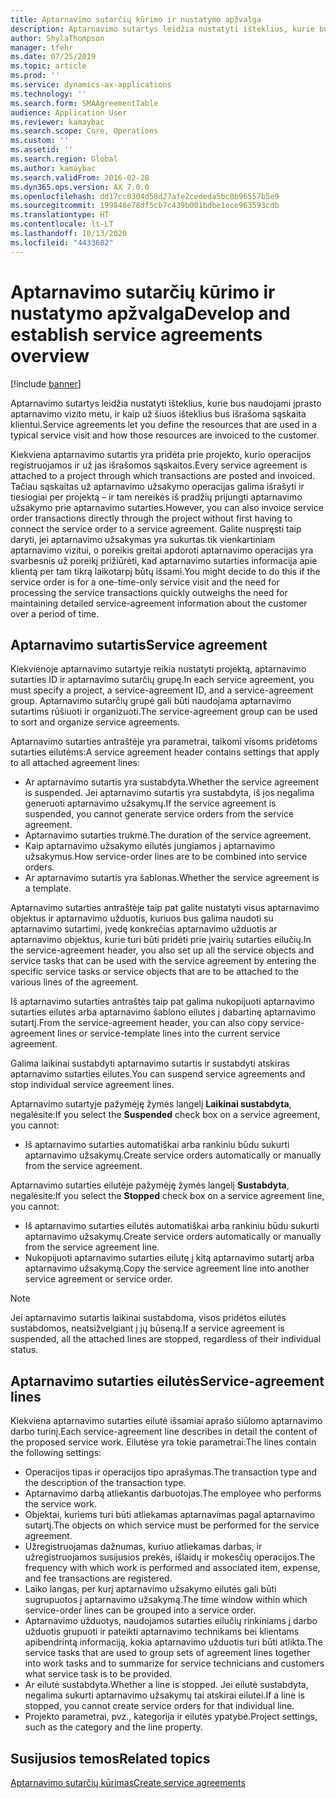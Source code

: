 ```yaml
---
title: Aptarnavimo sutarčių kūrimo ir nustatymo apžvalga
description: Aptarnavimo sutartys leidžia nustatyti išteklius, kurie bus naudojami įprasto aptarnavimo vizito metu, ir kaip už šiuos išteklius bus išrašoma sąskaita klientui.
author: ShylaThompson
manager: tfehr
ms.date: 07/25/2019
ms.topic: article
ms.prod: ''
ms.service: dynamics-ax-applications
ms.technology: ''
ms.search.form: SMAAgreementTable
audience: Application User
ms.reviewer: kamaybac
ms.search.scope: Core, Operations
ms.custom: ''
ms.assetid: ''
ms.search.region: Global
ms.author: kamaybac
ms.search.validFrom: 2016-02-28
ms.dyn365.ops.version: AX 7.0.0
ms.openlocfilehash: dd17cc0304d58d27afe2cededa5bc0b96557b5e9
ms.sourcegitcommit: 199848e78df5cb7c439b001bdbe1ece963593cdb
ms.translationtype: HT
ms.contentlocale: lt-LT
ms.lasthandoff: 10/13/2020
ms.locfileid: "4433682"
---
```

# <a name="develop-and-establish-service-agreements-overview"></a><span data-ttu-id="7fc18-103">Aptarnavimo sutarčių kūrimo ir nustatymo apžvalga</span><span class="sxs-lookup"><span data-stu-id="7fc18-103">Develop and establish service agreements overview</span></span>

[!include [banner](../includes/banner.md)]

<span data-ttu-id="7fc18-104">Aptarnavimo sutartys leidžia nustatyti išteklius, kurie bus naudojami įprasto aptarnavimo vizito metu, ir kaip už šiuos išteklius bus išrašoma sąskaita klientui.</span><span class="sxs-lookup"><span data-stu-id="7fc18-104">Service agreements let you define the resources that are used in a typical service visit and how those resources are invoiced to the customer.</span></span>

<span data-ttu-id="7fc18-105">Kiekviena aptarnavimo sutartis yra pridėta prie projekto, kurio operacijos registruojamos ir už jas išrašomos sąskaitos.</span><span class="sxs-lookup"><span data-stu-id="7fc18-105">Every service agreement is attached to a project through which transactions are posted and invoiced.</span></span> <span data-ttu-id="7fc18-106">Tačiau sąskaitas už aptarnavimo užsakymo operacijas galima išrašyti ir tiesiogiai per projektą – ir tam nereikės iš pradžių prijungti aptarnavimo užsakymo prie aptarnavimo sutarties.</span><span class="sxs-lookup"><span data-stu-id="7fc18-106">However, you can also invoice service order transactions directly through the project without first having to connect the service order to a service agreement.</span></span> <span data-ttu-id="7fc18-107">Galite nuspręsti taip daryti, jei aptarnavimo užsakymas yra sukurtas tik vienkartiniam aptarnavimo vizitui, o poreikis greitai apdoroti aptarnavimo operacijas yra svarbesnis už poreikį prižiūrėti, kad aptarnavimo sutarties informacija apie klientą per tam tikrą laikotarpį būtų išsami.</span><span class="sxs-lookup"><span data-stu-id="7fc18-107">You might decide to do this if the service order is for a one-time-only service visit and the need for processing the service transactions quickly outweighs the need for maintaining detailed service-agreement information about the customer over a period of time.</span></span>

## <a name="service-agreement"></a><span data-ttu-id="7fc18-108">Aptarnavimo sutartis</span><span class="sxs-lookup"><span data-stu-id="7fc18-108">Service agreement</span></span>

<span data-ttu-id="7fc18-109">Kiekvienoje aptarnavimo sutartyje reikia nustatyti projektą, aptarnavimo sutarties ID ir aptarnavimo sutarčių grupę.</span><span class="sxs-lookup"><span data-stu-id="7fc18-109">In each service agreement, you must specify a project, a service-agreement ID, and a service-agreement group.</span></span> <span data-ttu-id="7fc18-110">Aptarnavimo sutarčių grupė gali būti naudojama aptarnavimo sutartims rūšiuoti ir organizuoti.</span><span class="sxs-lookup"><span data-stu-id="7fc18-110">The service-agreement group can be used to sort and organize service agreements.</span></span>

<span data-ttu-id="7fc18-111">Aptarnavimo sutarties antraštėje yra parametrai, taikomi visoms pridėtoms sutarties eilutėms:</span><span class="sxs-lookup"><span data-stu-id="7fc18-111">A service agreement header contains settings that apply to all attached agreement lines:</span></span>

-  <span data-ttu-id="7fc18-112">Ar aptarnavimo sutartis yra sustabdyta.</span><span class="sxs-lookup"><span data-stu-id="7fc18-112">Whether the service agreement is suspended.</span></span> <span data-ttu-id="7fc18-113">Jei aptarnavimo sutartis yra sustabdyta, iš jos negalima generuoti aptarnavimo užsakymų.</span><span class="sxs-lookup"><span data-stu-id="7fc18-113">If the service agreement is suspended, you cannot generate service orders from the service agreement.</span></span>
-  <span data-ttu-id="7fc18-114">Aptarnavimo sutarties trukmė.</span><span class="sxs-lookup"><span data-stu-id="7fc18-114">The duration of the service agreement.</span></span>
-  <span data-ttu-id="7fc18-115">Kaip aptarnavimo užsakymo eilutės jungiamos į aptarnavimo užsakymus.</span><span class="sxs-lookup"><span data-stu-id="7fc18-115">How service-order lines are to be combined into service orders.</span></span>
-  <span data-ttu-id="7fc18-116">Ar aptarnavimo sutartis yra šablonas.</span><span class="sxs-lookup"><span data-stu-id="7fc18-116">Whether the service agreement is a template.</span></span>

<span data-ttu-id="7fc18-117">Aptarnavimo sutarties antraštėje taip pat galite nustatyti visus aptarnavimo objektus ir aptarnavimo užduotis, kuriuos bus galima naudoti su aptarnavimo sutartimi, įvedę konkrečias aptarnavimo užduotis ar aptarnavimo objektus, kurie turi būti pridėti prie įvairių sutarties eilučių.</span><span class="sxs-lookup"><span data-stu-id="7fc18-117">In the service-agreement header, you also set up all the service objects and service tasks that can be used with the service agreement by entering the specific service tasks or service objects that are to be attached to the various lines of the agreement.</span></span>

<span data-ttu-id="7fc18-118">Iš aptarnavimo sutarties antraštės taip pat galima nukopijuoti aptarnavimo sutarties eilutes arba aptarnavimo šablono eilutes į dabartinę aptarnavimo sutartį.</span><span class="sxs-lookup"><span data-stu-id="7fc18-118">From the service-agreement header, you can also copy service-agreement lines or service-template lines into the current service agreement.</span></span>

<span data-ttu-id="7fc18-119">Galima laikinai sustabdyti aptarnavimo sutartis ir sustabdyti atskiras aptarnavimo sutarties eilutes.</span><span class="sxs-lookup"><span data-stu-id="7fc18-119">You can suspend service agreements and stop individual service agreement lines.</span></span>

<span data-ttu-id="7fc18-120">Aptarnavimo sutartyje pažymėję žymės langelį **Laikinai sustabdyta**, negalėsite:</span><span class="sxs-lookup"><span data-stu-id="7fc18-120">If you select the **Suspended** check box on a service agreement, you cannot:</span></span>

-    <span data-ttu-id="7fc18-121">Iš aptarnavimo sutarties automatiškai arba rankiniu būdu sukurti aptarnavimo užsakymų.</span><span class="sxs-lookup"><span data-stu-id="7fc18-121">Create service orders automatically or manually from the service agreement.</span></span>

<span data-ttu-id="7fc18-122">Aptarnavimo sutarties eilutėje pažymėję žymės langelį **Sustabdyta**, negalėsite:</span><span class="sxs-lookup"><span data-stu-id="7fc18-122">If you select the **Stopped** check box on a service agreement line, you cannot:</span></span>

-    <span data-ttu-id="7fc18-123">Iš aptarnavimo sutarties eilutės automatiškai arba rankiniu būdu sukurti aptarnavimo užsakymų.</span><span class="sxs-lookup"><span data-stu-id="7fc18-123">Create service orders automatically or manually from the service agreement line.</span></span>
-    <span data-ttu-id="7fc18-124">Nukopijuoti aptarnavimo sutarties eilutę į kitą aptarnavimo sutartį arba aptarnavimo užsakymą.</span><span class="sxs-lookup"><span data-stu-id="7fc18-124">Copy the service agreement line into another service agreement or service order.</span></span>


> [!NOTE]
> <span data-ttu-id="7fc18-125">Jei aptarnavimo sutartis laikinai sustabdoma, visos pridėtos eilutės sustabdomos, neatsižvelgiant į jų būseną.</span><span class="sxs-lookup"><span data-stu-id="7fc18-125">If a service agreement is suspended, all the attached lines are stopped, regardless of their individual status.</span></span>

## <a name="service-agreement-lines"></a><span data-ttu-id="7fc18-126">Aptarnavimo sutarties eilutės</span><span class="sxs-lookup"><span data-stu-id="7fc18-126">Service-agreement lines</span></span>

<span data-ttu-id="7fc18-127">Kiekviena aptarnavimo sutarties eilutė išsamiai aprašo siūlomo aptarnavimo darbo turinį.</span><span class="sxs-lookup"><span data-stu-id="7fc18-127">Each service-agreement line describes in detail the content of the proposed service work.</span></span> <span data-ttu-id="7fc18-128">Eilutėse yra tokie parametrai:</span><span class="sxs-lookup"><span data-stu-id="7fc18-128">The lines contain the following settings:</span></span>

-  <span data-ttu-id="7fc18-129">Operacijos tipas ir operacijos tipo aprašymas.</span><span class="sxs-lookup"><span data-stu-id="7fc18-129">The transaction type and the description of the transaction type.</span></span>
-  <span data-ttu-id="7fc18-130">Aptarnavimo darbą atliekantis darbuotojas.</span><span class="sxs-lookup"><span data-stu-id="7fc18-130">The employee who performs the service work.</span></span>
-  <span data-ttu-id="7fc18-131">Objektai, kuriems turi būti atliekamas aptarnavimas pagal aptarnavimo sutartį.</span><span class="sxs-lookup"><span data-stu-id="7fc18-131">The objects on which service must be performed for the service agreement.</span></span>
-  <span data-ttu-id="7fc18-132">Užregistruojamas dažnumas, kuriuo atliekamas darbas, ir užregistruojamos susijusios prekės, išlaidų ir mokesčių operacijos.</span><span class="sxs-lookup"><span data-stu-id="7fc18-132">The frequency with which work is performed and associated item, expense, and fee transactions are registered.</span></span>
-  <span data-ttu-id="7fc18-133">Laiko langas, per kurį aptarnavimo užsakymo eilutės gali būti sugrupuotos į aptarnavimo užsakymą.</span><span class="sxs-lookup"><span data-stu-id="7fc18-133">The time window within which service-order lines can be grouped into a service order.</span></span>
-  <span data-ttu-id="7fc18-134">Aptarnavimo užduotys, naudojamos sutarties eilučių rinkiniams į darbo užduotis grupuoti ir pateikti aptarnavimo technikams bei klientams apibendrintą informaciją, kokia aptarnavimo užduotis turi būti atlikta.</span><span class="sxs-lookup"><span data-stu-id="7fc18-134">The service tasks that are used to group sets of agreement lines together into work tasks and to summarize for service technicians and customers what service task is to be provided.</span></span>
-  <span data-ttu-id="7fc18-135">Ar eilutė sustabdyta.</span><span class="sxs-lookup"><span data-stu-id="7fc18-135">Whether a line is stopped.</span></span> <span data-ttu-id="7fc18-136">Jei eilutė sustabdyta, negalima sukurti aptarnavimo užsakymų tai atskirai eilutei.</span><span class="sxs-lookup"><span data-stu-id="7fc18-136">If a line is stopped, you cannot create service orders for that individual line.</span></span>
-  <span data-ttu-id="7fc18-137">Projekto parametrai, pvz., kategorija ir eilutės ypatybė.</span><span class="sxs-lookup"><span data-stu-id="7fc18-137">Project settings, such as the category and the line property.</span></span>

## <a name="related-topics"></a><span data-ttu-id="7fc18-138">Susijusios temos</span><span class="sxs-lookup"><span data-stu-id="7fc18-138">Related topics</span></span>

[<span data-ttu-id="7fc18-139">Aptarnavimo sutarčių kūrimas</span><span class="sxs-lookup"><span data-stu-id="7fc18-139">Create service agreements</span></span>](create-service-agreements.md)
